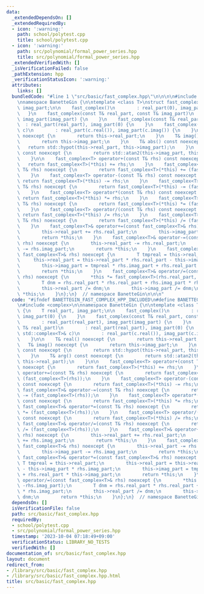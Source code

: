 ```yaml
---
data:
  _extendedDependsOn: []
  _extendedRequiredBy:
  - icon: ':warning:'
    path: school/polytest.cpp
    title: school/polytest.cpp
  - icon: ':warning:'
    path: src/polynomial/formal_power_series.hpp
    title: src/polynomial/formal_power_series.hpp
  _extendedVerifiedWith: []
  _isVerificationFailed: false
  _pathExtension: hpp
  _verificationStatusIcon: ':warning:'
  attributes:
    links: []
  bundledCode: "#line 1 \"src/basic/fast_complex.hpp\"\n\n\n\n#include <complex>\n\
    \nnamespace BanetteGin {\n\ntemplate <class T>\nstruct fast_complex {\n    T real_part,\
    \ imag_part;\n\n    fast_complex()\n        : real_part(0), imag_part(0) {\n \
    \   }\n    fast_complex(const T& real_part, const T& imag_part)\n        : real_part(real_part),\
    \ imag_part(imag_part) {\n    }\n    fast_complex(const T& real_part)\n      \
    \  : real_part(real_part), imag_part(0) {\n    }\n    fast_complex(const std::complex<T>&\
    \ c)\n        : real_part(c.real()), imag_part(c.imag()) {\n    }\n\n    T& real()\
    \ noexcept {\n        return this->real_part;\n    }\n    T& imag() noexcept {\n\
    \        return this->imag_part;\n    }\n    T& abs() const noexcept {\n     \
    \   return std::hypot(this->real_part, this->imag_part);\n    }\n    T& arg()\
    \ const noexcept {\n        return std::atan2(this->imag_part, this->real_part);\n\
    \    }\n\n    fast_complex<T> operator+(const T& rhs) const noexcept {\n     \
    \   return fast_complex<T>(*this) += rhs;\n    }\n    fast_complex<T>& operator+=(const\
    \ T& rhs) noexcept {\n        return fast_complex<T>(*this) += (fast_complex<T>(rhs));\n\
    \    }\n    fast_complex<T> operator-(const T& rhs) const noexcept {\n       \
    \ return fast_complex<T>(*this) -= rhs;\n    }\n    fast_complex<T>& operator-=(const\
    \ T& rhs) noexcept {\n        return fast_complex<T>(*this) -= (fast_complex<T>(rhs));\n\
    \    }\n    fast_complex<T> operator*(const T& rhs) const noexcept {\n       \
    \ return fast_complex<T>(*this) *= rhs;\n    }\n    fast_complex<T>& operator*=(const\
    \ T& rhs) noexcept {\n        return fast_complex<T>(*this) *= (fast_complex<T>(rhs));\n\
    \    }\n    fast_complex<T> operator/(const T& rhs) const noexcept {\n       \
    \ return fast_complex<T>(*this) /= rhs;\n    }\n    fast_complex<T>& operator/=(const\
    \ T& rhs) noexcept {\n        return fast_complex<T>(*this) /= (fast_complex<T>(rhs));\n\
    \    }\n    fast_complex<T>& operator+=(const fast_complex<T>& rhs) noexcept {\n\
    \        this->real_part += rhs.real_part;\n        this->imag_part += rhs.imag_part;\n\
    \        return *this;\n    }\n    fast_complex<T>& operator-=(const fast_complex<T>&\
    \ rhs) noexcept {\n        this->real_part -= rhs.real_part;\n        this->imag_part\
    \ -= rhs.imag_part;\n        return *this;\n    }\n    fast_complex<T>& operator*=(const\
    \ fast_complex<T>& rhs) noexcept {\n        T tmpreal = this->real_part;\n   \
    \     this->real_part = this->real_part * rhs.real_part - this->imag_part * rhs.imag_part;\n\
    \        this->imag_part = tmpreal * rhs.imag_part + rhs.real_part * this->imag_part;\n\
    \        return *this;\n    }\n    fast_complex<T>& operator/=(const fast_complex<T>&\
    \ rhs) noexcept {\n        *this *= fast_complex<T>(rhs.real_part, -rhs.imag_part);\n\
    \        T dnm = rhs.real_part * rhs.real_part + rhs.imag_part * rhs.imag_part;\n\
    \        this->real_part /= dnm;\n        this->imag_part /= dnm;\n        return\
    \ *this;\n    }\n};\n}  // namespace BanetteGin\n\n\n"
  code: "#ifndef BANETTEGIN_FAST_COMPLEX_HPP_INCLUDED\n#define BANETTEGIN_FAST_COMPLEX_HPP_INCLUDED\n\
    \n#include <complex>\n\nnamespace BanetteGin {\n\ntemplate <class T>\nstruct fast_complex\
    \ {\n    T real_part, imag_part;\n\n    fast_complex()\n        : real_part(0),\
    \ imag_part(0) {\n    }\n    fast_complex(const T& real_part, const T& imag_part)\n\
    \        : real_part(real_part), imag_part(imag_part) {\n    }\n    fast_complex(const\
    \ T& real_part)\n        : real_part(real_part), imag_part(0) {\n    }\n    fast_complex(const\
    \ std::complex<T>& c)\n        : real_part(c.real()), imag_part(c.imag()) {\n\
    \    }\n\n    T& real() noexcept {\n        return this->real_part;\n    }\n \
    \   T& imag() noexcept {\n        return this->imag_part;\n    }\n    T& abs()\
    \ const noexcept {\n        return std::hypot(this->real_part, this->imag_part);\n\
    \    }\n    T& arg() const noexcept {\n        return std::atan2(this->imag_part,\
    \ this->real_part);\n    }\n\n    fast_complex<T> operator+(const T& rhs) const\
    \ noexcept {\n        return fast_complex<T>(*this) += rhs;\n    }\n    fast_complex<T>&\
    \ operator+=(const T& rhs) noexcept {\n        return fast_complex<T>(*this) +=\
    \ (fast_complex<T>(rhs));\n    }\n    fast_complex<T> operator-(const T& rhs)\
    \ const noexcept {\n        return fast_complex<T>(*this) -= rhs;\n    }\n   \
    \ fast_complex<T>& operator-=(const T& rhs) noexcept {\n        return fast_complex<T>(*this)\
    \ -= (fast_complex<T>(rhs));\n    }\n    fast_complex<T> operator*(const T& rhs)\
    \ const noexcept {\n        return fast_complex<T>(*this) *= rhs;\n    }\n   \
    \ fast_complex<T>& operator*=(const T& rhs) noexcept {\n        return fast_complex<T>(*this)\
    \ *= (fast_complex<T>(rhs));\n    }\n    fast_complex<T> operator/(const T& rhs)\
    \ const noexcept {\n        return fast_complex<T>(*this) /= rhs;\n    }\n   \
    \ fast_complex<T>& operator/=(const T& rhs) noexcept {\n        return fast_complex<T>(*this)\
    \ /= (fast_complex<T>(rhs));\n    }\n    fast_complex<T>& operator+=(const fast_complex<T>&\
    \ rhs) noexcept {\n        this->real_part += rhs.real_part;\n        this->imag_part\
    \ += rhs.imag_part;\n        return *this;\n    }\n    fast_complex<T>& operator-=(const\
    \ fast_complex<T>& rhs) noexcept {\n        this->real_part -= rhs.real_part;\n\
    \        this->imag_part -= rhs.imag_part;\n        return *this;\n    }\n   \
    \ fast_complex<T>& operator*=(const fast_complex<T>& rhs) noexcept {\n       \
    \ T tmpreal = this->real_part;\n        this->real_part = this->real_part * rhs.real_part\
    \ - this->imag_part * rhs.imag_part;\n        this->imag_part = tmpreal * rhs.imag_part\
    \ + rhs.real_part * this->imag_part;\n        return *this;\n    }\n    fast_complex<T>&\
    \ operator/=(const fast_complex<T>& rhs) noexcept {\n        *this *= fast_complex<T>(rhs.real_part,\
    \ -rhs.imag_part);\n        T dnm = rhs.real_part * rhs.real_part + rhs.imag_part\
    \ * rhs.imag_part;\n        this->real_part /= dnm;\n        this->imag_part /=\
    \ dnm;\n        return *this;\n    }\n};\n}  // namespace BanetteGin\n\n#endif"
  dependsOn: []
  isVerificationFile: false
  path: src/basic/fast_complex.hpp
  requiredBy:
  - school/polytest.cpp
  - src/polynomial/formal_power_series.hpp
  timestamp: '2023-10-04 07:18:49+09:00'
  verificationStatus: LIBRARY_NO_TESTS
  verifiedWith: []
documentation_of: src/basic/fast_complex.hpp
layout: document
redirect_from:
- /library/src/basic/fast_complex.hpp
- /library/src/basic/fast_complex.hpp.html
title: src/basic/fast_complex.hpp
---
```

